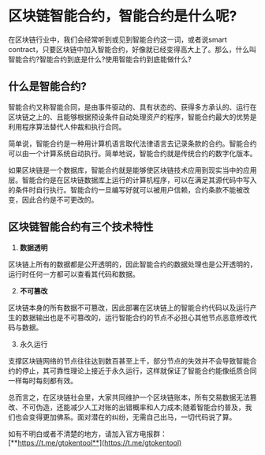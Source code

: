 # 区块链智能合约，智能合约是什么呢?

在区块链行业中，我们会经常听到或见到智能合约这一词，或者说smart contract，只要区块链中加入智能合约，好像就已经变得高大上了。那么，什么叫智能合约?智能合约到底是什么?使用智能合约到底能做什么?

## 什么是智能合约?

智能合约又称智能合同，是由事件驱动的、具有状态的、获得多方承认的、运行在区块链之上的、且能够根据预设条件自动处理资产的程序，智能合约最大的优势是利用程序算法替代人仲裁和执行合同。

简单说，智能合约是一种用计算机语言取代法律语言去记录条款的合约。智能合约可以由一个计算系统自动执行。简单地说，智能合约就是传统合约的数字化版本。

如果区块链是一个数据库，智能合约就是能够使区块链技术应用到现实当中的应用层。智能合约是在区块链数据库上运行的计算机程序，可以在满足其源代码中写入的条件时自行执行。智能合约一旦编写好就可以被用户信赖，合约条款不能被改变，因此合约是不可更改的。

## 区块链智能合约有三个技术特性

1. **数据透明**

区块链上所有的数据都是公开透明的，因此智能合约的数据处理也是公开透明的，运行时任何一方都可以查看其代码和数据。

2. **不可篡改**

区块链本身的所有数据不可篡改，因此部署在区块链上的智能合约代码以及运行产生的数据输出也是不可篡改的，运行智能合约的节点不必担心其他节点恶意修改代码与数据。

3. 永久运行

支撑区块链网络的节点往往达到数百甚至上千，部分节点的失效并不会导致智能合约的停止，其可靠性理论上接近于永久运行，这样就保证了智能合约能像纸质合同一样每时每刻都有效。

总而言之，在区块链社会里，大家共同维护一个区块链账本，所有交易数据无法篡改、不可伪造，还能减少人工对账的出错概率和人力成本;随着智能合约普及，我们也会变得更加佛系。面对潜在的纠纷，无需自己出马，一切代码说了算。

如有不明白或者不清楚的地方，请加入官方电报群：[**https://t.me/gtokentool**](https://t.me/gtokentool)
